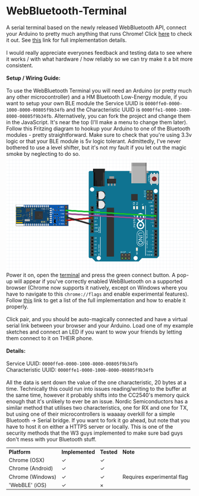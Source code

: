 # WebBluetooth-Terminal

A serial terminal based on the newly released WebBluetooth API, connect your Arduino to pretty much anything that runs Chrome! Click <a href="https://hewittwill.github.io/WebBluetooth-Terminal/">here</a> to check it out. See <a href="https://github.com/WebBluetoothCG/web-bluetooth/blob/master/implementation-status.md">this</a> link for full implementation details.
<br><br>
I would really appreciate everyones feedback and testing data to see where it works / with what hardware / how reliably so we can try make it a bit more consistent.
<br><br>
<b>Setup / Wiring Guide:</b><br><br>
To use the WebBluetooth Terminal you will need an Arduino (or pretty much any other microcontroller) and a HM Bluetooth Low-Energy module, if you want to setup your own BLE module the Service UUID is <code>0000ffe0-0000-1000-8000-00805f9b34fb</code> and the Characteristic UUID is <code>0000ffe1-0000-1000-8000-00805f9b34fb</code>. Alternatively, you can fork the project and change them in the JavaScript. It's near the top (I'll make a menu to change them later).
<br>
Follow this Fritzing diagram to hookup your Arduino to one of the Bluetooth modules - pretty straightforward. Make sure to check that you're using 3.3v logic or that your BLE module is 5v logic tolerant. Admittedly, I've never bothered to use a level shifter, but it's not my fault if you let out the magic smoke by neglecting to do so.
<br>
<img src="img/fritzing.png">
<br>
Power it on, open the <a href="https://hewittwill.github.io/WebBluetooth-Terminal/">terminal</a> and press the green connect button. A pop-up will appear if you've correctly enabled WebBluetooth on a supported browser (Chrome now supports it natively, except on Windows where you have to navigate to this <code>chrome://flags</code> and enable experimental features). Follow <a href="https://github.com/WebBluetoothCG/web-bluetooth/blob/master/implementation-status.md">this</a> link to get a list of the full implementation and how to enable it properly.
<br><br>
Click pair, and you should be auto-magically connected and have a virtual serial link between your browser and your Arduino. Load one of my example sketches and connect an LED if you want to wow your friends by letting them connect to it on THEIR phone.
<br><br>
<b>Details:</b>
<br><br>
Service UUID: <code>0000ffe0-0000-1000-8000-00805f9b34fb</code><br>
Characteristic UUID: <code>0000ffe1-0000-1000-8000-00805f9b34fb</code>
<br><br>
All the data is sent down the value of the one characteristic, 20 bytes at a time. Technically this could run into issues reading/writing to the buffer at the same time, however it probably shifts into the CC2540's memory quick enough that it's unlikely to ever be an issue. Nordic Semiconductors has a similar method that utilises two characteristics, one for RX and one for TX, but using one of their microcontrollers is waaaay overkill for a simple Bluetooth -> Serial bridge. If you want to fork it go ahead, but note that you have to host it on either a HTTPS server or locally. This is one of the security methods that the W3 guys implemented to make sure bad guys don't mess with your Bluetooth stuff.
<br>
<table>
  <tr><td><b>Platform</b></td><td><b>Implemented</b></td><td><b>Tested</b></td><td><b>Note</b></td></tr>
  <tr><td>Chrome (OSX)</td><td>&#10003;</td><td>&#10003;</td><td></td></tr>
  <tr><td>Chrome (Android)</td><td>&#10003;</td><td>&#10003;</td><td></td></tr>
  <tr><td>Chrome (Windows)</td><td>&#10003;</td><td>&#10003;</td><td>Requires experimental flag</td></tr>
  <tr><td>'WebBLE' (iOS)</td><td>&#10003;</td><td> &#215;</td><td></td></tr>
</table>
